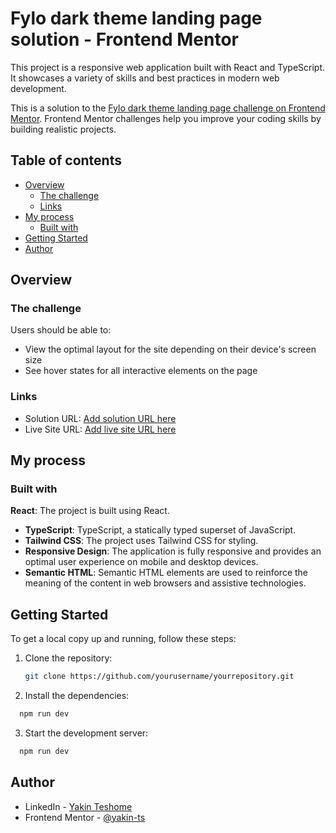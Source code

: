 # Fylo dark theme landing page solution -  Frontend Mentor

This project is a responsive web application built with React and TypeScript. It showcases a variety of skills and best practices in modern web development.

This is a solution to the [Fylo dark theme landing page challenge on Frontend Mentor](https://www.frontendmentor.io/challenges/fylo-dark-theme-landing-page-5ca5f2d21e82137ec91a50fd). Frontend Mentor challenges help you improve your coding skills by building realistic projects. 

## Table of contents

- [Overview](#overview)
  - [The challenge](#the-challenge)
  - [Links](#links)
- [My process](#my-process)
  - [Built with](#built-with)
- [Getting Started](#getting-started)
- [Author](#author)


## Overview

### The challenge

Users should be able to:

- View the optimal layout for the site depending on their device's screen size
- See hover states for all interactive elements on the page

### Links

- Solution URL: [Add solution URL here](https://your-solution-url.com)
- Live Site URL: [Add live site URL here](https://your-live-site-url.com)

## My process

### Built with

**React**: The project is built using React.
- **TypeScript**: TypeScript, a statically typed superset of JavaScript.
- **Tailwind CSS**: The project uses Tailwind CSS for styling.
- **Responsive Design**: The application is fully responsive and provides an optimal user experience on mobile and  desktop devices.
- **Semantic HTML**: Semantic HTML elements are used to reinforce the meaning of the content in web browsers and assistive technologies.

## Getting Started

To get a local copy up and running, follow these steps:

1. Clone the repository:
   ```sh
   git clone https://github.com/yourusername/yourrepository.git

   ```
2. Install the dependencies:
  ```sh
    npm run dev
  ```
3. Start the development server:
```sh
  npm run dev

```


## Author

- LinkedIn - [Yakin Teshome](https://www.linkedin.com/in/yakin-teshome/)
- Frontend Mentor - [@yakin-ts](https://www.frontendmentor.io/profile/yakin-ts)


